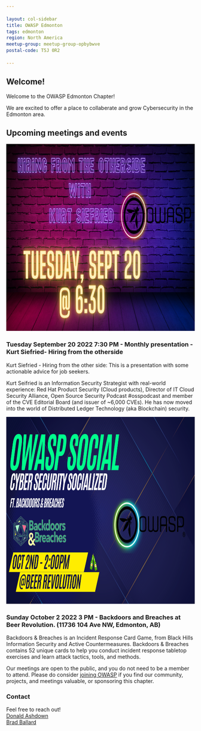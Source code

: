 ```yaml
---

layout: col-sidebar
title: OWASP Edmonton
tags: edmonton
region: North America
meetup-group: meetup-group-opbybwve
postal-code: T5J 0R2

---
```



Welcome!
-----------------

Welcome to the OWASP Edmonton Chapter!

We are excited to offer a place to collaberate and grow Cybersecurity in the Edmonton area.

 
<h2>Upcoming meetings and events</h2>


<img src="assets/images/2.png" width="700px" height="500px">
<h3> Tuesday September 20 2022 7:30 PM - Monthly presentation - Kurt Siefried- Hiring from the otherside</h3>
 
Kurt Siefried - Hiring from the other side: This is a presentation with some actionable advice for job seekers.

Kurt Seifried is an Information Security Strategist with real-world experience: Red Hat Product Security (Cloud products), Director of IT Cloud Security Alliance, Open Source Security Podcast #osspodcast and member of the CVE Editorial Board (and issuer of ~6,000 CVEs). He has now moved into the world of Distributed Ledger Technology (aka Blockchain) security.
 
 <img src="assets/images/1.png" width="700px" height="500px">
 <h3> Sunday October 2 2022 3 PM - Backdoors and Breaches at Beer Revolution. (11736 104 Ave NW, Edmonton, AB)</h3>
 
Backdoors & Breaches is an Incident Response Card Game, from Black Hills Information Security and Active Countermeasures. Backdoors & Breaches contains 52 unique cards to help you conduct incident response tabletop exercises and learn attack tactics, tools, and methods.

Our meetings are open to the public, and you do not need to be a member to attend. Please do consider [joining OWASP](https://owasp.org/membership/) if you find our community, projects, and meetings valuable, or sponsoring this chapter.

### Contact

Feel free to reach out! 
<br>[Donald Ashdown](mailto:donald.dashdown@owasp.org)
<br>[Brad Ballard](mailto:brad.ballard@owasp.org)




